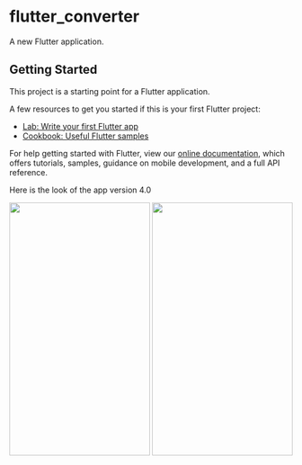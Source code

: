 # flutter_converter

A new Flutter application.

## Getting Started

This project is a starting point for a Flutter application.

A few resources to get you started if this is your first Flutter project:

- [Lab: Write your first Flutter app](https://flutter.io/docs/get-started/codelab)
- [Cookbook: Useful Flutter samples](https://flutter.io/docs/cookbook)

For help getting started with Flutter, view our 
[online documentation](https://flutter.io/docs), which offers tutorials, 
samples, guidance on mobile development, and a full API reference.

Here is the look of the app version 4.0

<img src="https://github.com/shivamvk/UnitConverter-native-app-on-Flutter/blob/v4.0/Screenshot_20181227-195700.jpg" height="450px" width="250px"> <img src="https://github.com/shivamvk/UnitConverter-native-app-on-Flutter/blob/v4.0/Screenshot_20181227-195713.jpg" height="450px" width="250px">
